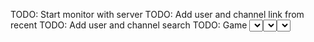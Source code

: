 TODO: Start monitor with server
TODO: Add user and channel link from recent
TODO: Add user and channel search
TODO: Game <select>
TODO: Date <select> - <select>
TODO: Chart
TODO: Slash commands